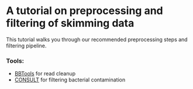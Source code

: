 
# A tutorial on preprocessing and filtering of skimming data 

This tutorial walks you through our recommended preprocessing steps and filtering pipeline.

### Tools:

* [BBTools](https://sourceforge.net/projects/bbmap) for read cleanup
* [CONSULT](https://github.com/noraracht/CONSULT) for filtering bacterial contamination


<!-- Accurate contamination removal using locality-sensitive hashing-->

